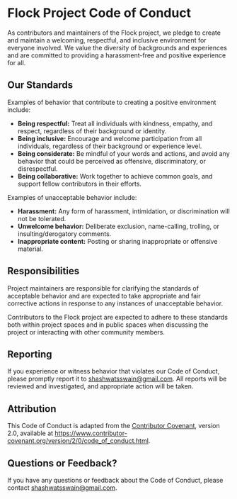 # Flock Project Code of Conduct

As contributors and maintainers of the Flock project, we pledge to create and maintain a welcoming, respectful, and inclusive environment for everyone involved. We value the diversity of backgrounds and experiences and are committed to providing a harassment-free and positive experience for all.

## Our Standards

Examples of behavior that contribute to creating a positive environment include:

- **Being respectful:** Treat all individuals with kindness, empathy, and respect, regardless of their background or identity.
- **Being inclusive:** Encourage and welcome participation from all individuals, regardless of their background or experience level.
- **Being considerate:** Be mindful of your words and actions, and avoid any behavior that could be perceived as offensive, discriminatory, or disrespectful.
- **Being collaborative:** Work together to achieve common goals, and support fellow contributors in their efforts.

Examples of unacceptable behavior include:

- **Harassment:** Any form of harassment, intimidation, or discrimination will not be tolerated.
- **Unwelcome behavior:** Deliberate exclusion, name-calling, trolling, or insulting/derogatory comments.
- **Inappropriate content:** Posting or sharing inappropriate or offensive material.

## Responsibilities

Project maintainers are responsible for clarifying the standards of acceptable behavior and are expected to take appropriate and fair corrective actions in response to any instances of unacceptable behavior.

Contributors to the Flock project are expected to adhere to these standards both within project spaces and in public spaces when discussing the project or interacting with other community members.

## Reporting

If you experience or witness behavior that violates our Code of Conduct, please promptly report it to [shashwatsswain@gmail.com](mailto:shashwatsswain@gmail.com). All reports will be reviewed and investigated, and appropriate action will be taken.

## Attribution

This Code of Conduct is adapted from the [Contributor Covenant](https://www.contributor-covenant.org/), version 2.0, available at https://www.contributor-covenant.org/version/2/0/code_of_conduct.html.

## Questions or Feedback?

If you have any questions or feedback about the Code of Conduct, please contact [shashwatsswain@gmail.com](mailto:shashwatsswain@gmail.com).
